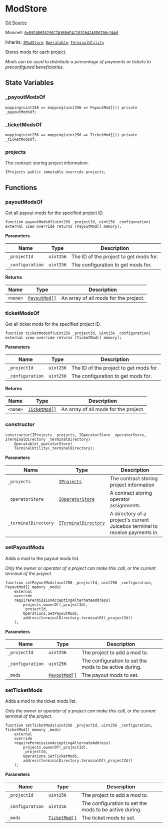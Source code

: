 # ModStore

[Git Source](https://github.com/jbx-protocol/juice-contracts-v1/blob/71fd42afb0ef0d51606019d9a17dcb746505efd5/contracts/ModStore.sol)

Mainnet: [`0xB9E4B658298C7A36BdF4C2832042A5D6700c3Ab8`](https://etherscan.io/address/0xB9E4B658298C7A36BdF4C2832042A5D6700c3Ab8)

Inherits: [`IModStore`](/docs/v4/deprecated/v1/api/interfaces/imodstore.md), [`Operatable`](/docs/v4/deprecated/v1/api/abstract/operatable.md), [`TerminalUtility`](/docs/v4/deprecated/v1/api/abstract/terminalutility.md)

Stores mods for each project.

*Mods can be used to distribute a percentage of payments or tickets to preconfigured beneficiaries.*

## State Variables

### _payoutModsOf

```solidity
mapping(uint256 => mapping(uint256 => PayoutMod[])) private _payoutModsOf;
```

### _ticketModsOf

```solidity
mapping(uint256 => mapping(uint256 => TicketMod[])) private _ticketModsOf;
```

### projects

The contract storing project information.

```solidity
IProjects public immutable override projects;
```

## Functions

### payoutModsOf

Get all payout mods for the specified project ID.

```solidity
function payoutModsOf(uint256 _projectId, uint256 _configuration) external view override returns (PayoutMod[] memory);
```

**Parameters**

|Name|Type|Description|
|----|----|-----------|
|`_projectId`|`uint256`|The ID of the project to get mods for.|
|`_configuration`|`uint256`|The configuration to get mods for.|

**Returns**

|Name|Type|Description|
|----|----|-----------|
|`<none>`|[`PayoutMod[]`](/docs/v4/deprecated/v1/api/interfaces/payoutmod.md)|An array of all mods for the project.|

### ticketModsOf

Get all ticket mods for the specified project ID.

```solidity
function ticketModsOf(uint256 _projectId, uint256 _configuration) external view override returns (TicketMod[] memory);
```

**Parameters**

|Name|Type|Description|
|----|----|-----------|
|`_projectId`|`uint256`|The ID of the project to get mods for.|
|`_configuration`|`uint256`|The configuration to get mods for.|

**Returns**

|Name|Type|Description|
|----|----|-----------|
|`<none>`|[`TicketMod[]`](/docs/v4/deprecated/v1/api/interfaces/ticketmod.md)|An array of all mods for the project.|

### constructor

```solidity
constructor(IProjects _projects, IOperatorStore _operatorStore, ITerminalDirectory _terminalDirectory)
    Operatable(_operatorStore)
    TerminalUtility(_terminalDirectory);
```

**Parameters**

|Name|Type|Description|
|----|----|-----------|
|`_projects`|[`IProjects`](/docs/v4/deprecated/v1/api/interfaces/iprojects.md)|The contract storing project information|
|`_operatorStore`|[`IOperatorStore`](/docs/v4/deprecated/v1/api/interfaces/ioperatorstore.md)|A contract storing operator assignments.|
|`_terminalDirectory`|[`ITerminalDirectory`](/docs/v4/deprecated/v1/api/interfaces/iterminaldirectory.md)|A directory of a project's current Juicebox terminal to receive payments in.|

### setPayoutMods

Adds a mod to the payout mods list.

*Only the owner or operator of a project can make this call, or the current terminal of the project.*

```solidity
function setPayoutMods(uint256 _projectId, uint256 _configuration, PayoutMod[] memory _mods)
    external
    override
    requirePermissionAcceptingAlternateAddress(
        projects.ownerOf(_projectId),
        _projectId,
        Operations.SetPayoutMods,
        address(terminalDirectory.terminalOf(_projectId))
    );
```

**Parameters**

|Name|Type|Description|
|----|----|-----------|
|`_projectId`|`uint256`|The project to add a mod to.|
|`_configuration`|`uint256`|The configuration to set the mods to be active during.|
|`_mods`|[`PayoutMod[]`](/docs/v4/deprecated/v1/api/interfaces/payoutmod.md)|The payout mods to set.|

### setTicketMods

Adds a mod to the ticket mods list.

*Only the owner or operator of a project can make this call, or the current terminal of the project.*

```solidity
function setTicketMods(uint256 _projectId, uint256 _configuration, TicketMod[] memory _mods)
    external
    override
    requirePermissionAcceptingAlternateAddress(
        projects.ownerOf(_projectId),
        _projectId,
        Operations.SetTicketMods,
        address(terminalDirectory.terminalOf(_projectId))
    );
```

**Parameters**

|Name|Type|Description|
|----|----|-----------|
|`_projectId`|`uint256`|The project to add a mod to.|
|`_configuration`|`uint256`|The configuration to set the mods to be active during.|
|`_mods`|[`TicketMod[]`](/docs/v4/deprecated/v1/api/interfaces/ticketmod.md)|The ticket mods to set.|

